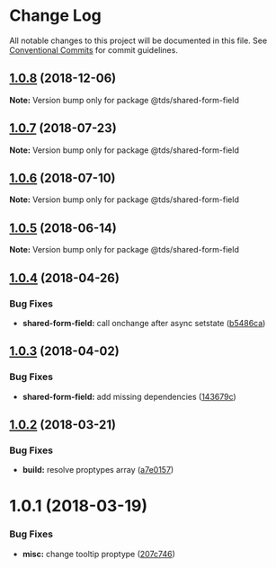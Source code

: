 # Change Log

All notable changes to this project will be documented in this file.
See [Conventional Commits](https://conventionalcommits.org) for commit guidelines.

<a name="1.0.8"></a>
## [1.0.8](https://github.com/telus/tds-core/compare/@tds/shared-form-field@1.0.7...@tds/shared-form-field@1.0.8) (2018-12-06)




**Note:** Version bump only for package @tds/shared-form-field

<a name="1.0.7"></a>
## [1.0.7](https://github.com/telus/tds-core/compare/@tds/shared-form-field@1.0.6...@tds/shared-form-field@1.0.7) (2018-07-23)




**Note:** Version bump only for package @tds/shared-form-field

<a name="1.0.6"></a>
## [1.0.6](https://github.com/telus/tds-core/compare/@tds/shared-form-field@1.0.5...@tds/shared-form-field@1.0.6) (2018-07-10)




**Note:** Version bump only for package @tds/shared-form-field

<a name="1.0.5"></a>
## [1.0.5](https://github.com/telusdigital/tds-core/compare/@tds/shared-form-field@1.0.4...@tds/shared-form-field@1.0.5) (2018-06-14)




**Note:** Version bump only for package @tds/shared-form-field

<a name="1.0.4"></a>
## [1.0.4](https://github.com/telusdigital/tds-core/compare/@tds/shared-form-field@1.0.3...@tds/shared-form-field@1.0.4) (2018-04-26)


### Bug Fixes

* **shared-form-field:** call onchange after async setstate ([b5486ca](https://github.com/telusdigital/tds-core/commit/b5486ca))




<a name="1.0.3"></a>
## [1.0.3](https://github.com/telusdigital/tds/compare/@tds/shared-form-field@1.0.2...@tds/shared-form-field@1.0.3) (2018-04-02)


### Bug Fixes

* **shared-form-field:** add missing dependencies ([143679c](https://github.com/telusdigital/tds/commit/143679c))




<a name="1.0.2"></a>
## [1.0.2](https://github.com/telusdigital/tds/compare/@tds/shared-form-field@1.0.1...@tds/shared-form-field@1.0.2) (2018-03-21)


### Bug Fixes

* **build:** resolve proptypes array ([a7e0157](https://github.com/telusdigital/tds/commit/a7e0157))




<a name="1.0.1"></a>

# 1.0.1 (2018-03-19)

### Bug Fixes

* **misc:** change tooltip proptype ([207c746](https://github.com/telusdigital/tds/commit/207c746))
